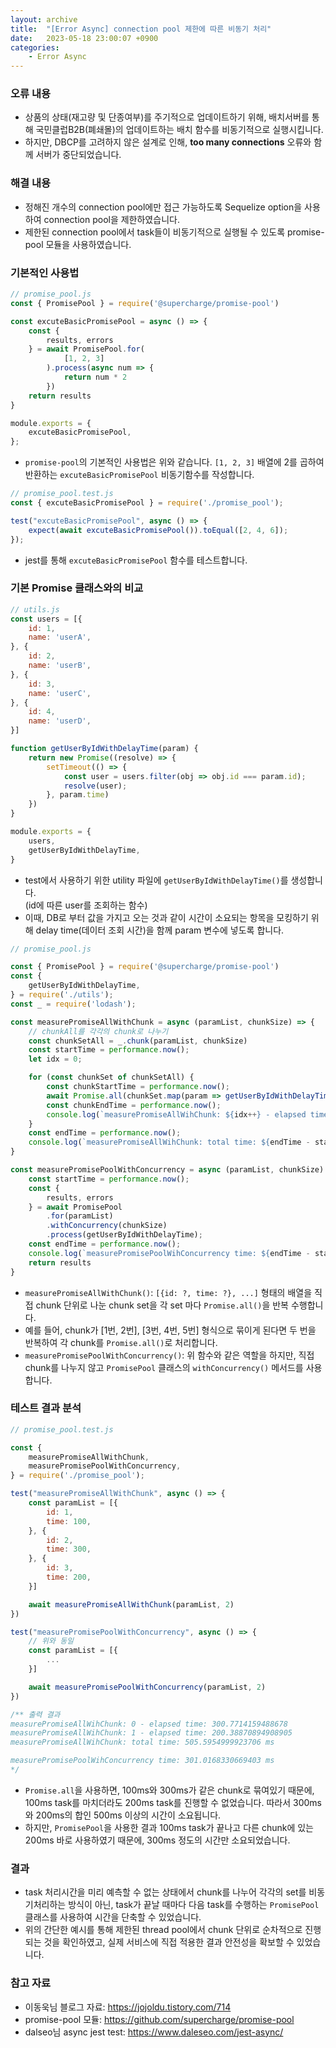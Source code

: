```yaml
---
layout: archive
title:  "[Error Async] connection pool 제한에 따른 비동기 처리"
date:   2023-05-18 23:00:07 +0900
categories: 
    - Error Async
---
```


### 오류 내용
- 상품의 상태(재고량 및 단종여부)를 주기적으로 업데이트하기 위해, 배치서버를 통해 국민클럽B2B(폐쇄몰)의 업데이트하는 배치 함수를 비동기적으로 실행시킵니다.
- 하지만, DBCP를 고려하지 않은 설계로 인해, **too many connections** 오류와 함께 서버가 중단되었습니다. 

### 해결 내용
- 정해진 개수의 connection pool에만 접근 가능하도록 Sequelize option을 사용하여 connection pool을 제한하였습니다.
- 제한된 connection pool에서 task들이 비동기적으로 실행될 수 있도록 promise-pool 모듈을 사용하였습니다.

### 기본적인 사용법
```javascript
// promise_pool.js
const { PromisePool } = require('@supercharge/promise-pool')

const excuteBasicPromisePool = async () => {
    const {
        results, errors
    } = await PromisePool.for(
            [1, 2, 3]
        ).process(async num => {
            return num * 2
        })
    return results
}

module.exports = {
    excuteBasicPromisePool,
};
```
- `promise-pool`의 기본적인 사용법은 위와 같습니다. `[1, 2, 3]` 배열에 2를 곱하여 반환하는 `excuteBasicPromisePool` 비동기함수를 작성합니다.

```javascript
// promise_pool.test.js
const { excuteBasicPromisePool } = require('./promise_pool');

test("excuteBasicPromisePool", async () => {
    expect(await excuteBasicPromisePool()).toEqual([2, 4, 6]);
});
```
- jest를 통해 `excuteBasicPromisePool` 함수를 테스트합니다.

### 기본 Promise 클래스와의 비교
```javascript
// utils.js
const users = [{
    id: 1,
    name: 'userA',
}, {
    id: 2,
    name: 'userB',
}, {
    id: 3,
    name: 'userC',
}, {
    id: 4,
    name: 'userD',
}]

function getUserByIdWithDelayTime(param) {
    return new Promise((resolve) => {
        setTimeout(() => {
            const user = users.filter(obj => obj.id === param.id);
            resolve(user);
        }, param.time)
    })
}

module.exports = {
    users,
    getUserByIdWithDelayTime,
}
```
- test에서 사용하기 위한 utility 파일에 `getUserByIdWithDelayTime()`를 생성합니다.  
    (id에 따른 user를 조회하는 함수)
- 이때, DB로 부터 값을 가지고 오는 것과 같이 시간이 소요되는 항목을 모킹하기 위해 delay time(데이터 조회 시간)을 함께 param 변수에 넣도록 합니다.

```javascript
// promise_pool.js

const { PromisePool } = require('@supercharge/promise-pool')
const {
    getUserByIdWithDelayTime,
} = require('./utils');
const _ = require('lodash');

const measurePromiseAllWithChunk = async (paramList, chunkSize) => {
    // chunkAll를 각각의 chunk로 나누기
    const chunkSetAll = _.chunk(paramList, chunkSize)
    const startTime = performance.now();
    let idx = 0;

    for (const chunkSet of chunkSetAll) {
        const chunkStartTime = performance.now();
        await Promise.all(chunkSet.map(param => getUserByIdWithDelayTime(param)));
        const chunkEndTime = performance.now();
        console.log(`measurePromiseAllWihChunk: ${idx++} - elapsed time: ${chunkEndTime - chunkStartTime}`);
    }
    const endTime = performance.now();
    console.log(`measurePromiseAllWihChunk: total time: ${endTime - startTime} ms`);
}

const measurePromisePoolWithConcurrency = async (paramList, chunkSize) => {
    const startTime = performance.now();
    const {
        results, errors
    } = await PromisePool
        .for(paramList)
        .withConcurrency(chunkSize)
        .process(getUserByIdWithDelayTime);
    const endTime = performance.now();
    console.log(`measurePromisePoolWihConcurrency time: ${endTime - startTime} ms`);
    return results
}
```
- `measurePromiseAllWithChunk()`: `[{id: ?, time: ?}, ...]` 형태의 배열을 직접 chunk 단위로 나눈 chunk set을 각 set 마다 `Promise.all()`을 반복 수행합니다.
- 예를 들어, chunk가 [1번, 2번], [3번, 4번, 5번] 형식으로 묶이게 된다면 두 번을 반복하여 각 chunk를 `Promise.all()`로 처리합니다.
- `measurePromisePoolWithConcurrency()`: 위 함수와 같은 역할을 하지만, 직접 chunk를 나누지 않고 `PromisePool` 클래스의 `withConcurrency()` 메서드를 사용합니다.

### 테스트 결과 분석
```javascript
// promise_pool.test.js

const {
    measurePromiseAllWithChunk,
    measurePromisePoolWithConcurrency,
} = require('./promise_pool');

test("measurePromiseAllWithChunk", async () => {
    const paramList = [{
        id: 1,
        time: 100,
    }, {
        id: 2,
        time: 300,
    }, {
        id: 3,
        time: 200,
    }]

    await measurePromiseAllWithChunk(paramList, 2)
})

test("measurePromisePoolWithConcurrency", async () => {
    // 위와 동일
    const paramList = [{
        ...
    }]

    await measurePromisePoolWithConcurrency(paramList, 2)
})

/** 출력 결과
measurePromiseAllWihChunk: 0 - elapsed time: 300.7714159488678
measurePromiseAllWihChunk: 1 - elapsed time: 200.38870894908905
measurePromiseAllWihChunk: total time: 505.5954999923706 ms

measurePromisePoolWihConcurrency time: 301.0168330669403 ms
*/
```
- `Promise.all`을 사용하면, 100ms와 300ms가 같은 chunk로 묶여있기 때문에, 100ms task를 마치더라도 200ms task를 진행할 수 없었습니다. 따라서 300ms와 200ms의 합인 500ms 이상의 시간이 소요됩니다.
- 하지만, `PromisePool`을 사용한 결과 100ms task가 끝나고 다른 chunk에 있는 200ms 바로 사용하였기 때문에, 300ms 정도의 시간만 소요되었습니다.

### 결과
- task 처리시간을 미리 예측할 수 없는 상태에서 chunk를 나누어 각각의 set를 비동기처리하는 방식이 아닌, task가 끝날 때마다 다음 task를 수행하는 `PromisePool` 클래스를 사용하여 시간을 단축할 수 있었습니다.
- 위의 간단한 예시를 통해 제한된 thread pool에서 chunk 단위로 순차적으로 진행되는 것을 확인하였고, 실제 서비스에 직접 적용한 결과 안전성을 확보할 수 있었습니다.

### 참고 자료
- 이동욱님 블로그 자료: https://jojoldu.tistory.com/714
- promise-pool 모듈: https://github.com/supercharge/promise-pool
- dalseo님 async jest test: https://www.daleseo.com/jest-async/